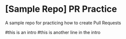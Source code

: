 # [Sample Repo] PR Practice
A sample repo for practicing how to create Pull Requests

#this is an intro
#this is another line in the intro
